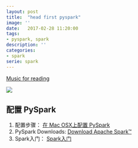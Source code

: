 ```yaml
---
layout: post
title:  "head first pyspark"
image: ''
date:   2017-02-28 11:20:00
tags:
- pyspark, spark
description: ''
categories:
- spark
serie: spark
---
```

<p class="music-read"><a href="https://y.qq.com/n/yqq/song/434676_num.html?ADTAG=h5_playsong&no_redirect=1">Music for reading</a></p>

<img src="/land-ml/assets/img/spark/header-head-first-pyspark.png">

## 配置 PySpark

1. 配置步骤：
    <a href="http://blog.csdn.net/sinat_26599509/article/details/51204594" target="_blank">在 Mac OSX上配置 PySpark</a>
2. PySpark Downloads:
    <a href="http://spark.apache.org/downloads.html" target="_blank">Download Apache Spark™</a>
3. Spark入门：
    <a href="http://blog.jobbole.com/86232/" target="_blank">Spark入门</a>
